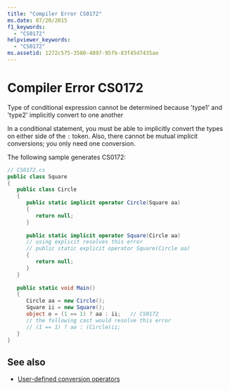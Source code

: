 ```yaml
---
title: "Compiler Error CS0172"
ms.date: 07/20/2015
f1_keywords: 
  - "CS0172"
helpviewer_keywords: 
  - "CS0172"
ms.assetid: 1272c575-3580-4897-95fb-83f45d7435ae
---
```

# Compiler Error CS0172
Type of conditional expression cannot be determined because 'type1' and 'type2' implicitly convert to one another  
  
In a conditional statement, you must be able to implicitly convert the types on either side of the `:` token. Also, there cannot be mutual implicit conversions; you only need one conversion.
  
The following sample generates CS0172:
  
```csharp  
// CS0172.cs  
public class Square  
{  
   public class Circle  
   {  
      public static implicit operator Circle(Square aa)  
      {  
         return null;  
      }  
  
      public static implicit operator Square(Circle aa)  
      // using explicit resolves this error  
      // public static explicit operator Square(Circle aa)  
      {  
         return null;  
      }  
   }  
  
   public static void Main()  
   {  
      Circle aa = new Circle();  
      Square ii = new Square();  
      object o = (1 == 1) ? aa : ii;   // CS0172  
      // the following cast would resolve this error  
      // (1 == 1) ? aa : (Circle)ii;  
   }  
}  
```

## See also

- [User-defined conversion operators](../../csharp/language-reference/operators/user-defined-conversion-operators.md)
